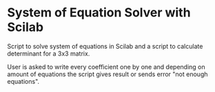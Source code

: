 # System of Equation Solver with Scilab

Script to solve system of equations in Scilab and a script to calculate determinant for a 3x3 matrix. 

User is asked to write every coefficient one by one and depending on amount of equations the script gives result or sends error "not enough equations".

